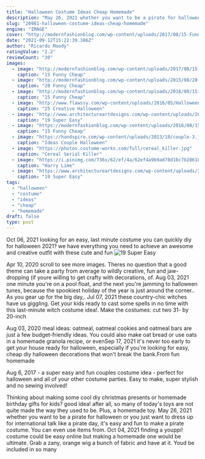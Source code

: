 ```yaml
---
title: "Halloween Costume Ideas Cheap Homemade"
description: "May 26, 2021 whether you want to be a pirate for halloween or you just want to dress up for international talk like a pirate day, it's easy and fun to make a pirate costume. You can even use items from"
slug: "20981-halloween-costume-ideas-cheap-homemade"
engine: "IMAGE"
cover: "http://modernfashionblog.com/wp-content/uploads/2017/08/15-Funny-Cheap-Easy-Homemade-Halloween-Costume-Ideas-2017-15.jpg"
date: "2021-09-12T15:22:39.386Z"
author: "Ricardo Moody"
ratingValue: "2.2"
reviewCount: "30"
images:
  - image: "http://modernfashionblog.com/wp-content/uploads/2017/08/15-Funny-Cheap-Easy-Homemade-Halloween-Costume-Ideas-2017-15.jpg"
    caption: "15 Funny Cheap"
  - image: "http://modernfashionblog.com/wp-content/uploads/2015/08/20-Funny-Cheap-Easy-Homemade-Halloween-Costumes-Ideas-2015-16.jpg"
    caption: "20 Funny Cheap"
  - image: "http://modernfashionblog.com/wp-content/uploads/2016/08/15-Funny-Cheap-Easy-Homemade-Halloween-Costumes-2016-15.jpg"
    caption: "15 Funny Cheap"
  - image: "http://www.flawssy.com/wp-content/uploads/2016/05/Halloween-creeative-makeup.jpg"
    caption: "25 Creative Halloween"
  - image: "http://www.architectureartdesigns.com/wp-content/uploads/2016/10/18.jpg"
    caption: "19 Super Easy"
  - image: "https://modernfashionblog.com/wp-content/uploads/2016/08/15-Funny-Cheap-Easy-Homemade-Halloween-Costumes-2016-10.jpg"
    caption: "15 Funny Cheap"
  - image: "https://handspire.com/wp-content/uploads/2013/10/couple-3.jpg"
    caption: "Ideas Couple Halloween"
  - image: "https://photos.costume-works.com/full/cereal_killer.jpg"
    caption: "Cereal Serial Killer"
  - image: "https://i.pinimg.com/736x/62/ef/4a/62ef4a9b9ad78d1bc7b20618d249ba63--movie-costumes-funny-costumes.jpg"
    caption: "Harry Lime"
  - image: "https://www.architectureartdesigns.com/wp-content/uploads/2016/10/10-2.jpg"
    caption: "19 Super Easy"
tags:
  - "halloween"
  - "costume"
  - "ideas"
  - "cheap"
  - "homemade"
draft: false
type: post
---
```


Oct 06, 2021 looking for an easy, last minute costume you can quickly diy for halloween 2021? we have everything you need to achieve an awesome and creative outfit with these cute and fun
![19 Super Easy](https://www.architectureartdesigns.com/wp-content/uploads/2016/10/10-2.jpg "19 Super Easy")

Apr 10, 2020 scroll to see more images. Theres no question that a good theme can take a party from average to wildly creative, fun and jaw-dropping (if youre willing to get crafty with decorations, of. Aug 03, 2021 one minute you&#39;re on a pool float, and the next you&#39;re jamming to halloween tunes, because the spookiest holiday of the year is just around the corner.. As you gear up for the big day,. Jul 07, 2021 these country-chic witches have us giggling. Get your kids ready to cast some spells in no time with this last-minute witch costume idea!. Make the costumes: cut two 31- by 20-inch
<!--inArticleAds-->

<!--galleryOne-->

Aug 03, 2020 meal ideas: oatmeal, oatmeal cookies and oatmeal bars are just a few budget-friendly ideas. You could also make oat bread or use oats in a homemade granola recipe, or evenSep 17, 2021 it's never too early to get your house ready for halloween, especially if you're looking for easy, cheap diy halloween decorations that won't break the bank.From fun homemade
<!--inArticleAds-->

<!--galleryTwo-->

Aug 6, 2017 - a super easy and fun couples costume idea - perfect for halloween and all of your other costume parties. Easy to make, super stylish and no sewing involved!
<!--galleryThree-->

Thinking about making some cool diy christmas presents or homemade birthday gifts for kids? good idea! after all, so many of today's toys are not quite made the way they used to be. Plus, a homemade toy. May 26, 2021 whether you want to be a pirate for halloween or you just want to dress up for international talk like a pirate day, it's easy and fun to make a pirate costume. You can even use items from. Oct 04, 2021 finding a youppi! costume could be easy online but making a homemade one would be ultimate. Grab a zany, orange wig a bunch of fabric and have at it. Youd be included in so many